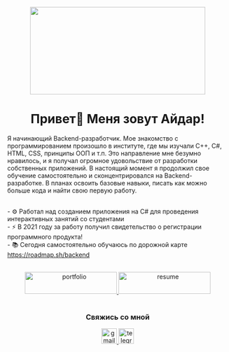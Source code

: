 
<br clear="both">

<div align="center">
  <img height="200" width="400" src="https://blog.jetbrains.com/wp-content/uploads/2021/02/Go_8001611039611515.gif"  />
</div>

###

<h1 align="center">Привет👋 Меня зовут Айдар!</h1>

<p align="left">Я начинающий Backend-разработчик. Мое знакомство с программированием произошло в институте, где мы изучали C++, C#, HTML, CSS, принципы ООП и т.п. Это направление мне безумно нравилось, и я получал огромное удовольствие от разработки собственных приложений. В настоящий момент я продолжил свое обучение самостоятельно и сконцентрировался на Backend-разработке. В планах освоить базовые навыки, писать как можно больше кода и найти свою первую работу.
  
<br>- ⚙️ Работал над созданием приложения на C# для проведения интерактивных занятий со студентами
<br>- ⚡ В 2021 году за работу получил свидетельство о регистрации программного продукта!
<br>- 📚 Сегодня самостоятельно обучаюсь по дорожной карте https://roadmap.sh/backend
<br>
<br>

<div align="center">
  <a href="https://eredinhawk.ru/" target="_blank">
    <img src="https://img.shields.io/badge/Мои проекты-0078D6?style=for-the-badge&logo=&logoColor=white" height="50" width="210" alt="portfolio" />
  </a>
  <a href="https://hh.ru/resume/23ff8ed1ff0e01d60d0039ed1f7a44566a3457" target="_blank">
    <img src="https://img.shields.io/badge/Моё резюме-%23B92B27?style=for-the-badge&logo=&logoColor=white" height="50" width="210" alt="resume" />
  </a>
</div>
<br>

<div align="center">
  <h3>Свяжись со мной</h3>
  <a href="Mailto:eredinhawk@gmail.com" target="_blank">
    <img src="https://img.shields.io/badge/Gmail-D14836?style=for-the-badge&logo=gmail&logoColor=white" height="35" alt="gmail" />
  </a>
  <a href="https://t.me/FazlievY" target="_blank">
    <img src="https://img.shields.io/badge/Telegram-2CA5E0?style=for-the-badge&logo=telegram&logoColor=white" height="35" alt="telegram" />
  </a>
  
</div>
